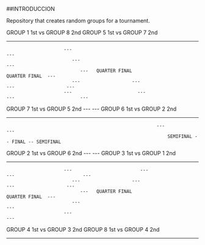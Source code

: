 ##INTRODUCCION

Repository that creates random groups for a tournament.

GROUP 1 1st vs GROUP 8 2nd                                                                                                         GROUP 5 1st vs GROUP 7 2nd
--------------------------                                                                                                         --------------------------
                         ---                                                                                                    ---
                            ---                                                                                              ---
                               ---   QUARTER FINAL                                                         QUARTER FINAL  ---
                            ---                   ---                                                  ---                   ---
                         ---                        ---                                              ---                        ---
GROUP 7 1st vs GROUP 5 2nd                            ---                                         ---                              GROUP 6 1st vs GROUP 2 2nd
--------------------------                              ---                                    ---                                        --------------------------
                                                           ---                              ---
                                                               SEMIFINAL -- FINAL -- SEMIFINAL
GROUP 2 1st vs GROUP 6 2nd                                  ---                               ---                                  GROUP 3 1st vs GROUP 1 2nd
--------------------------                              ---                                      ---                               --------------------------
                         ---                         ---                                            ---                         ---
                            ---                   ---                                                  ---                   ---
                               ---   QUARTER FINAL                                                         QUARTER FINAL  ---
                            ---                                                                                              ---
                         ---                                                                                                    ---
GROUP 4 1st vs GROUP 3 2nd                                                                                                         GROUP 8 1st vs GROUP 4 2nd
--------------------------                                                                                                          --------------------------
